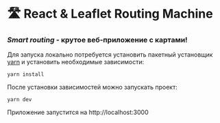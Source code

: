 # 🛣️ React & Leaflet Routing Machine

### <i>Smart routing</i> - крутое веб-приложение с картами!

Для запуска локально потребуется установить пакетный установщик <a href='https://classic.yarnpkg.com/lang/en/docs/install/#windows-stable:~:text=and%20cross%2Dplatform%3A-,Install%20via%20npm,-It%20is%20recommended'>yarn</a> и установить необходимые зависимости:

<code>yarn install</code>

После установки зависимостей можно запускать проект:

<code>yarn dev</code>

Приложение запустится на http://localhost:3000
